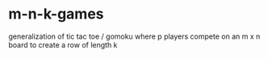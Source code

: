 # m-n-k-games
generalization of tic tac toe / gomoku where p players compete on an m x n board to create a row of length k
